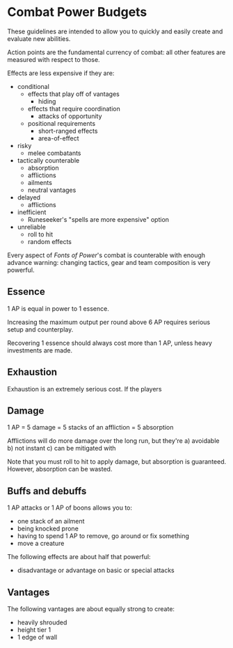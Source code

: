 # Combat Power Budgets

These guidelines are intended to allow you to quickly and easily create and evaluate new abilities.

Action points are the fundamental currency of combat: all other features are measured with respect to those.

Effects are less expensive if they are:

- conditional
  - effects that play off of vantages
    - hiding
  - effects that require coordination
    - attacks of opportunity
  - positional requirements
    - short-ranged effects
    - area-of-effect
- risky
  - melee combatants
- tactically counterable
  - absorption
  - afflictions
  - ailments
  - neutral vantages
- delayed
  - afflictions
- inefficient
  - Runeseeker's "spells are more expensive" option
- unreliable
  - roll to hit
  - random effects

Every aspect of *Fonts of Power*'s combat is counterable with enough advance warning: changing tactics, gear and team composition is very powerful.

## Essence

1 AP is equal in power to 1 essence.

Increasing the maximum output per round above 6 AP requires serious setup and counterplay.

Recovering 1 essence should always cost more than 1 AP, unless heavy investments are made.

## Exhaustion

Exhaustion is an extremely serious cost.
If the players

## Damage

1 AP = 5 damage = 5 stacks of an affliction = 5 absorption

Afflictions will do more damage over the long run, but they're a) avoidable b) not instant c) can be mitigated with

Note that you must roll to hit to apply damage, but absorption is guaranteed.
However, absorption can be wasted.

## Buffs and debuffs

1 AP attacks or 1 AP of boons allows you to:

- one stack of an ailment
- being knocked prone
- having to spend 1 AP to remove, go around or fix something
- move a creature

The following effects are about half that powerful:

- disadvantage or advantage on basic or special attacks

## Vantages

The following vantages are about equally strong to create:

- heavily shrouded
- height tier 1
- 1 edge of wall
